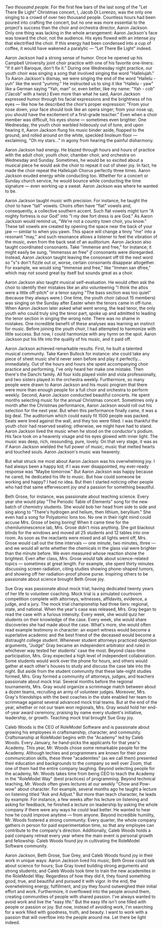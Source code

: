 
*Two thousand people.* For the first few bars of the last song of the "Let There Be Light" Christmas concert, I, Jacob Di Lorenzo, was the only one singing to a crowd of over two thousand people. Countless hours had been poured into crafting the concert, but no one was more essential to the project's success than the choir and orchestra director, Aaron Jackson. Only one thing was lacking in the whole arrangement: Aaron Jackson's face was toward the choir, not the audience. His eyes flowed with an intense joy that electrified the choir. If this energy had been condensed into a cup of coffee, it would have wakened a paralytic — "Let There Be Light" indeed.

Aaron Jackson had a strong sense of humor. Once he opened up his Campbell University joint choir practice with one of his favorite one-liners: "If it ain't Baroque, don't fix it.” During one Wednesday night practice, our youth choir was singing a song that involved singing the word "Hallelujah." To Aaron Jackson's dismay, we were singing the end of the word "Hallelu - yuh" like the word "yummy." He instructed us to sing it like "Hallelu - yaw" like a German saying "Yah, man" or, even better, like my name: "Yah - cob" (“Jacob” with a twist.) Even more than what he said, Aaron Jackson expressed humor through his facial expressions and the brightness of his eyes — like how he described the choir’s proper expression: "From your nose down, your face should look like an opera singer; from your nose up, you should have the excitement of a first-grade teacher." Even when a choir member was difficult, his eyes shone — sometimes even brighter. One Wednesday, the youth choir warbled hideously out of tune, and upon hearing it, Aaron Jackson flung his music binder aside, flopped to the ground, and rolled around on the white, speckled linoleum floor — exclaiming, "Oh my stars..." in agony from hearing the painful disharmony.

Aaron Jackson had energy. He blazed through hours and hours of practice with the adult choir, youth choir, chamber choir, and orchestra on Wednesday and Sunday. Sometimes, he would be so excited about a musical piece he would ask the choir to repeat it out of sheer joy. In fact, he made the choir repeat the Hallelujah Chorus perfectly three times. Aaron Jackson exuded energy while conducting too. Whether for a concert or Sunday church service, he would bounce while conducting the time signature — even working up a sweat. Aaron Jackson was where he wanted to be.

Aaron Jackson taught music with precision. For instance, he taught the choir to have "tall" vowels. Choirs often have "flat" vowels and, consequently, a collective southern accent. Such flat vowels might turn "A mighty fortress is our God" into "I my dee fort dress is are God." As Aaron Jackson would remind us, "We're not a country town choir, you know.” These tall vowels are created by opening the space near the back of your jaw — similar to when you yawn. This space will change a tinny "me" into a resonant "may," and such resonance allows a listener to feel the vibration of the music, even from the back seat of an auditorium. Aaron Jackson also taught coordinated consonants. Take "immense and free," for instance; it might easily be sung, "Immensss an free" _if_ consonants were disregarded. Instead, Aaron Jackson taught leaving the consonant off till the next word so "s"s don't fizzle out or, worse, certain consonants disappear altogether. For example, we would sing "Immense and free," like "Immen san dfree," which may not sound great by itself but sounds great as a choir.

Aaron Jackson also taught musical self-evaluation. He would often ask the choir to identify their mistakes like an alto volunteering "I think the altos were a little off-pitch" or a tenor saying "The bass section was too quiet" (because they always were.) One time, the youth choir (about 15 members) was singing on the Sunday after Easter when the tenors came in off-tune. When Aaron Jackson later asked what went wrong, the lead tenor, the only youth who could truly sing the tenor part, spoke up and admitted to leading the tenor section in singing the wrong note. There was no shame in mistakes. One incredible benefit of these analyses was learning an instinct for music. Before joining the youth choir, I had attempted to harmonize with little success. But now, I could harmonize with any hymn on the spot. Aaron Jackson put his life into the quality of his music, and it paid off.

Aaron Jackson achieved remarkable results. First, he built a talented musical community. Take Karen Bullock for instance: she could take any piece of sheet music she'd never seen before and play it perfectly... immediately. Out of the hours and hours she spent accompanying choir practice and performing, I've only heard her make one mistake. Then there's the Danchi family. All four kids played violin and viola professionally, and two sisters played in the orchestra weekly. Furthermore, so many people were drawn to Aaron Jackson and his music program that there were more than enough people for a full choir and orchestra to perform weekly. Second, Aaron Jackson conducted beautiful concerts. He spent months selecting music for the annual Christmas concert. Sometimes only a month after the Christmas performance, Aaron Jackson would roll out his selection for the next year. But when this performance finally came, it was a big deal. The auditorium which could easily fit 1500 people was packed. Seats were lined against the wall, and they too were filled. I was thankful the youth choir had reserved seating; otherwise, we might have had to stand. Aaron Jackson lived the music when he stood on the conductor's podium. His face took on a heavenly visage and his eyes glowed with inner light. The music was deep, rich, resounding, pure, lovely. On that very stage, it was as if Aaron Jackson wielded the full power of music; music that melted hearts and touched souls. Aaron Jackson's music was heavenly.




But what struck me most about Aaron Jackson was his overwhelming joy. I had always been a happy kid; if I was ever disappointed, my ever-ready response was "Maybe tomorrow." But Aaron Jackson was happy because he cared; he dedicated his life to music. But how could someone be working and happy? I had no idea. But then I started noticing other people who had that same effervescent joy _and_ a passion for something beautiful.

Beth Grose, for instance, was passionate about teaching science. Every year she would play "The Periodic Table of Elements" song for the new batch of chemistry students. She would bob her head from side to side and sing along to "There's hydrogen and helium, then lithium, beryllium." She even had a song for Polyatomic Ions too. No one in their right mind could accuse Mrs. Grose of being boring! When it came time for the chemiluminescence lab, Mrs. Grose didn't miss anything. She got blackout blinds for the windows and moved all 25 students and 12 tables into one room. As soon as the reactants were mixed and all lights went off, Mrs. Grose would call out the time intervals — one minute, two minutes, three — and we would all write whether the chemicals in the glass vial were brighter than the minute before. We even measured whose reaction shone the brightest. Even after class, Mrs. Grose would talk about science-related topics — sometimes at great length. For example, she spent thirty minutes discussing screen radiation, citing studies showing phone-shaped tumors, and showing off her radiation-proof phone purse. Inspiring others to be passionate about science brought Beth Grose joy.

Sue Gray was passionate about mock trial, having dedicated twenty years of her life to volunteer coaching. Mock trial is a simulated courtroom competition complete with attorneys, witnesses, affidavits, evidence, a judge, and a jury. The mock trial championship had three tiers: regional, state, and national. When the year's case was released, Mrs. Gray began to read the case with a furious intensity. Every week, she would quiz her students on their knowledge of the case. Every week, she would share discoveries she had made about the case. What's more, she would often read example testimony in character: an expert witness would become a superlative academic and the best friend of the deceased would become a distraught college student. Whenever student attorneys practiced objection arguments, "Judge" Gray became an independent arbitrator and ruled in whichever way tested her students' case the most. Beyond class-time participation, Mrs. Gray expected a high level of independent collaboration. Some students would work over the phone for hours, and others would gather at each other's houses to study and discuss the case late into the night. But aside from the student community that these late-night studies formed, Mrs. Gray formed a community of attorneys, judges, and teachers passionate about mock trial. Several months before the regional tournaments, Mrs. Gray would organize a scrimmage match between about a dozen teams, recruiting an army of volunteer judges. Moreover, Mrs. Gray's friendships with the best coaches in the state enabled her team to scrimmage against several advanced mock trial teams. But at the end of the year, whether or not our team won regionals, Mrs. Gray would hold her end-of-year award ceremony, praising by name every student's initiative, leadership, or growth. Teaching mock trial brought Sue Gray joy.

Caleb Woods is the CEO of RoleModel Software and is passionate about growing his employees in craftsmanship, character, and community. Craftsmanship at RoleModel begins with the "Academy" led by Caleb Woods. Every January, he hand-picks the applicants for that year's Academy. This year, Mr. Woods chose some remarkable people for the Academy. Although techies and programmers are known for their poor communication skills, these three "academites" (as we call them) presented their education and backgrounds to the company so well over Zoom, that one of them had the entire company laughing. Beyond selecting people for the academy, Mr. Woods takes time from being CEO to teach the Academy in the "RoleModel Way" (best practices) of programming. Beyond technical teaching, Mr. Woods often gives lectures at our weekly "Chow and Pow-wow" about character. For example, several months ago he taught a lecture on listening titled "Ask and Adjust." But more than teach character, he leads by example. For instance, a few weeks after his lecture on listening and asking for feedback, he finished a lecture on leadership by asking the whole company if there were any ways he could lead better. He wanted to hear how he could improve anytime — from anyone. Beyond incredible humility, Mr. Woods fostered a strong community. Every quarter, the whole company gathers in person for paid experimentation time, so that any employee can contribute to the company's direction. Additionally, Caleb Woods holds a paid company retreat every year where the main event is personal growth and fellowship. Caleb Woods found joy in cultivating the RoleModel Software community.

Aaron Jackson, Beth Grose, Sue Grey, and Caleb Woods found joy in their work in unique ways: Aaron Jackson lived his music; Beth Grose could talk about science for hours; Sue Gray loved building strong arguments and strong students; and Caleb Woods took time to train the new academites in the RoleModel Way. Regardless of how they did it, they found something good, true, and beautiful and pursued it with vigor. In the end, the overwhelming energy, fulfillment, and joy they found outweighed their initial effort and work. Furthermore, it overflowed into the people around them, creating communities of people with shared passion. I've always wanted to avoid work and live the "easy life." But the easy life isn't one filled with people or passion or joy. But now, instead of avoiding work, I'm searching for a work filled with goodness, truth, and beauty. I want to work with a passion that will overflow into the people around me. Let there be light indeed.

<div style='display:none'>
Changes to make to essay structure:

The intro needs to say that I am focusing on AJ's joy
It may work to say that I am talking about fulfillment 

Joy woke this sluggard


This is a good essay overall. A few ending thoughts:  
I had trouble in the beginning figuring out where the essay was heading. When you started talking about other teachers, it came as a surprise. If the fogginess was purposeful, I think you can make it better. There needs to be a better introduction.  

</div>
